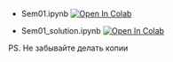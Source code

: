 - Sem01.ipynb [![Open In Colab](https://colab.research.google.com/assets/colab-badge.svg)](https://colab.research.google.com/github/hse-ds/iad-deep-learning/blob/master/sem01/sem01.ipynb)

- Sem01_solution.ipynb [![Open In Colab](https://colab.research.google.com/assets/colab-badge.svg)](https://colab.research.google.com/github/hse-ds/iad-deep-learning/blob/master/sem01/sem01_solution.ipynb)

PS. Не забывайте делать копии
